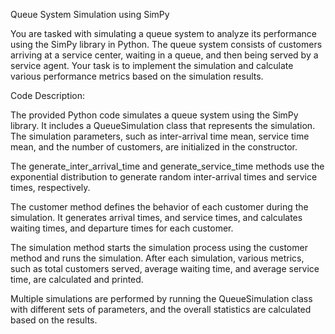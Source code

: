 Queue System Simulation using SimPy

You are tasked with simulating a queue system to analyze its performance using the SimPy library in Python. The queue system consists of customers arriving at a service center, waiting in a queue, and then being served by a service agent. Your task is to implement the simulation and calculate various performance metrics based on the simulation results.

Code Description:

The provided Python code simulates a queue system using the SimPy library. It includes a QueueSimulation class that represents the simulation. The simulation parameters, such as inter-arrival time mean, service time mean, and the number of customers, are initialized in the constructor.

The generate_inter_arrival_time and generate_service_time methods use the exponential distribution to generate random inter-arrival times and service times, respectively.

The customer method defines the behavior of each customer during the simulation. It generates arrival times, and service times, and calculates waiting times, and departure times for each customer.

The simulation method starts the simulation process using the customer method and runs the simulation. After each simulation, various metrics, such as total customers served, average waiting time, and average service time, are calculated and printed.

Multiple simulations are performed by running the QueueSimulation class with different sets of parameters, and the overall statistics are calculated based on the results.
